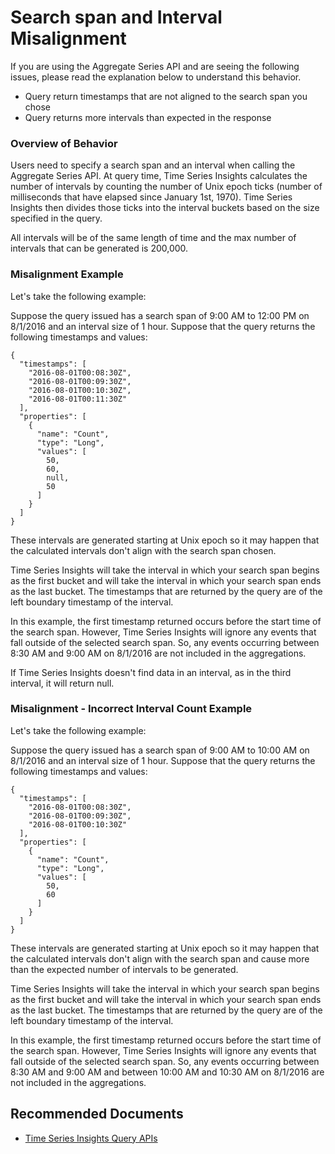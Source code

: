 <properties
  pagetitle="Search span and Interval Misalignment "
  service=""
  resource=""
  ms.author="lyhughes"
  selfhelptype="Generic"
  supporttopicids="32571143"
  productpesids="16244"
  cloudenvironments="public,mooncake"
  articleid="c4716ad6-020e-4d73-b89f-ad269cee9204"
  ownershipid="AzureIot_IotTSI" />
# Search span and Interval Misalignment 

If you are using the Aggregate Series API and are seeing the following issues, please read the explanation below to understand this behavior. 

* Query return timestamps that are not aligned to the search span you chose 
* Query returns more intervals than expected in the response
 

### **Overview of Behavior**

Users need to specify a search span and an interval when calling the Aggregate Series API. At query time, Time Series Insights calculates the number of intervals by counting the number of Unix epoch ticks (number of milliseconds that have elapsed since January 1st, 1970). Time Series Insights then divides those ticks into the interval buckets based on the size specified in the query. 

All intervals will be of the same length of time and the max number of intervals that can be generated is 200,000.

 
### **Misalignment Example**

Let's take the following example: 

Suppose the query issued has a search span of 9:00 AM to 12:00 PM on 8/1/2016 and an interval size of 1 hour. Suppose that the query returns the following timestamps and values: 

```
{
  "timestamps": [
    "2016-08-01T00:08:30Z",
    "2016-08-01T00:09:30Z",
    "2016-08-01T00:10:30Z",
    "2016-08-01T00:11:30Z"
  ],
  "properties": [
    {
      "name": "Count",
      "type": "Long",
      "values": [
        50,
        60,
        null,
        50
      ]
    }
  ]
}
```
These intervals are generated starting at Unix epoch so it may happen that the calculated intervals don't align with the search span chosen. 

Time Series Insights will take the interval in which your search span begins as the first bucket and will take the interval in which your search span ends as the last bucket. The timestamps that are returned by the query are of the left boundary timestamp of the interval. 

In this example, the first timestamp returned occurs before the start time of the search span. However, Time Series Insights will ignore any events that fall outside of the selected search span. So, any events occurring between 8:30 AM and 9:00 AM on 8/1/2016 are not included in the aggregations.

If Time Series Insights doesn't find data in an interval, as in the third interval, it will return null. 


### **Misalignment - Incorrect Interval Count Example**

Let's take the following example: 

Suppose the query issued has a search span of 9:00 AM to 10:00 AM on 8/1/2016 and an interval size of 1 hour. Suppose that the query returns the following timestamps and values: 

```
{
  "timestamps": [
    "2016-08-01T00:08:30Z",
    "2016-08-01T00:09:30Z",
    "2016-08-01T00:10:30Z"
  ],
  "properties": [
    {
      "name": "Count",
      "type": "Long",
      "values": [
        50,
        60
      ]
    }
  ]
}
```
These intervals are generated starting at Unix epoch so it may happen that the calculated intervals don't align with the search span and cause more than the expected number of intervals to be generated. 

Time Series Insights will take the interval in which your search span begins as the first bucket and will take the interval in which your search span ends as the last bucket. The timestamps that are returned by the query are of the left boundary timestamp of the interval.

In this example, the first timestamp returned occurs before the start time of the search span. However, Time Series Insights will ignore any events that fall outside of the selected search span. So, any events occurring between 8:30 AM and 9:00 AM and between 10:00 AM and 10:30 AM on 8/1/2016 are not included in the aggregations.


## **Recommended Documents**

* [Time Series Insights Query APIs](https://docs.microsoft.com/azure/time-series-insights/concepts-query-overview)